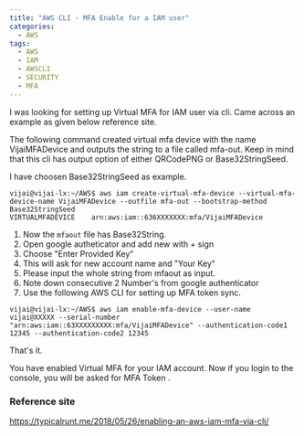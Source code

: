 ```yaml
---
title: "AWS CLI - MFA Enable for a IAM user"
categories:
  - AWS 
tags:
  - AWS
  - IAM
  - AWSCLI 
  - SECURITY 
  - MFA 
---
```

I was looking for setting up Virtual MFA for IAM user via cli. 
Came across an example as given below reference site. 

The following command created virtual mfa device with the name VijaiMFADevice and outputs the string 
to a file called mfa-out. 
Keep in mind that this cli has output option of either QRCodePNG or Base32StringSeed. 

I have choosen Base32StringSeed as example.  
~~~ 
vijai@vijai-lx:~/AWS$ aws iam create-virtual-mfa-device --virtual-mfa-device-name VijaiMFADevice --outfile mfa-out --bootstrap-method Base32StringSeed
VIRTUALMFADEVICE    arn:aws:iam::636XXXXXXX:mfa/VijaiMFADevice
~~~ 

1. Now the `mfaout` file has Base32String.
2. Open google autheticator and add new with + sign 
3. Choose "Enter Provided Key" 
4. This will ask for new account name and "Your Key" 
5. Please input the whole string from mfaout as input. 
6. Note down consecutive 2 Number's from google authenticator 
7. Use the following AWS CLI for setting up MFA token sync. 

~~~ 
vijai@vijai-lx:~/AWS$ aws iam enable-mfa-device --user-name vijai@XXXXX --serial-number "arn:aws:iam::63XXXXXXXXX:mfa/VijaiMFADevice" --authentication-code1 12345 --authentication-code2 12345 

~~~ 

That's it. 

You have enabled Virtual MFA for your IAM account. Now if you login to the console, you will be asked for MFA Token .

### Reference site 

https://typicalrunt.me/2018/05/26/enabling-an-aws-iam-mfa-via-cli/  

